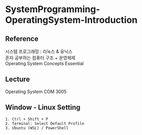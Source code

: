 # SystemProgramming-OperatingSystem-Introduction

## Reference
시스템 프로그래밍 : 리눅스 & 유닉스  
혼자 공부하는 컴퓨터 구조 + 운영체제  
Operating System Concepts Essential  

## Lecture
Operating System COM 3005  

## Window - Linux Setting
```
1. Ctrl + Shift + P
2. Terminal: Select Default Profile
3. Ubuntu (WSL) / PowerShell
```
